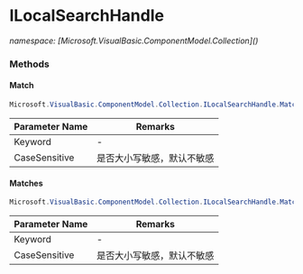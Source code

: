 ﻿# ILocalSearchHandle
_namespace: [Microsoft.VisualBasic.ComponentModel.Collection](<a href="#" onClick="load('/docs/Microsoft.VisualBasic.ComponentModel.Collection/index.md')"></a>)_





### Methods

#### Match
```csharp
Microsoft.VisualBasic.ComponentModel.Collection.ILocalSearchHandle.Match(System.String,Microsoft.VisualBasic.CompareMethod)
```


|Parameter Name|Remarks|
|--------------|-------|
|Keyword|-|
|CaseSensitive|是否大小写敏感，默认不敏感|


#### Matches
```csharp
Microsoft.VisualBasic.ComponentModel.Collection.ILocalSearchHandle.Matches(System.String,Microsoft.VisualBasic.CompareMethod)
```


|Parameter Name|Remarks|
|--------------|-------|
|Keyword|-|
|CaseSensitive|是否大小写敏感，默认不敏感|



